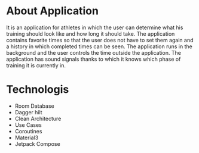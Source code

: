 # About Application
It is an application for athletes in which the user can determine what his training should look like and how long it should take. The application contains favorite times so that the user does not have to set them again and a history in which completed times can be seen. The application runs in the background and the user controls the time outside the application. The application has sound signals thanks to which it knows which phase of training it is currently in.

# Technologis
- Room Database
- Dagger hilt
- Clean Architecture
- Use Cases
- Coroutines
- Material3
- Jetpack Compose 
